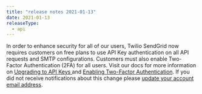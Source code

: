 ```yaml
---
title: "release notes 2021-01-13"
date: 2021-01-13
releaseType:
  - api
---
```

In order to enhance security for all of our users, Twilio SendGrid now requires customers on free plans to use API Key authentication on all API requests and SMTP configurations. Customers must also enable Two-Factor Authentication (2FA) for all users. Visit our docs for more information on [Upgrading to API Keys ]({{root_url}}/for-developers/sending-email/upgrade-your-authentication-method-to-api-keys/)and [Enabling Two-Factor Authentication]({{root_url}}/ui/account-and-settings/two-factor-authentication/). If you did not receive notifications about this change please [update your account email address]({{root_url}}/ui/account-and-settings/account/).